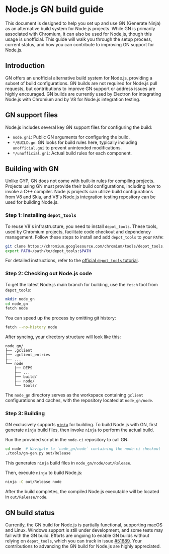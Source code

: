 # Node.js GN build guide

This document is designed to help you set up and use GN (Generate Ninja) as an alternative build system for Node.js
projects. While GN is primarily associated with Chromium, it can also be used for Node.js, though this usage is
unofficial. This guide will walk you through the setup process, current status, and how you can contribute to
improving GN support for Node.js.

## Introduction

GN offers an unofficial alternative build system for Node.js, providing a subset of build configurations. GN builds
are not required for Node.js pull requests, but contributions to improve GN support or address issues are highly
encouraged. GN builds are currently used by Electron for integrating Node.js with Chromium and by V8 for Node.js
integration testing.

## GN support files

Node.js includes several key GN support files for configuring the build:

* `node.gni`: Public GN arguments for configuring the build.
* `*/BUILD.gn`: GN looks for build rules here, typically including `unofficial.gni` to prevent unintended modifications.
* `*/unofficial.gni`: Actual build rules for each component.

## Building with GN

Unlike GYP, GN does not come with built-in rules for compiling projects. Projects using GN must provide their build
configurations, including how to invoke a C++ compiler. Node.js projects can utilize build configurations from V8
and Skia, and V8's Node.js integration testing repository can be used for building Node.js.

### Step 1: Installing `depot_tools`

To reuse V8's infrastructure, you need to install `depot_tools`. These tools, used by Chromium projects, facilitate code
checkout and dependency management. Follow these steps to install and add `depot_tools` to your `PATH`:

```bash
git clone https://chromium.googlesource.com/chromium/tools/depot_tools.git
export PATH=/path/to/depot_tools:$PATH
```

For detailed instructions, refer to the [official `depot_tools` tutorial](https://commondatastorage.googleapis.com/chrome-infra-docs/flat/depot_tools/docs/html/depot_tools_tutorial.html).

### Step 2: Checking out Node.js code

To get the latest Node.js main branch for building, use the `fetch` tool from `depot_tools`:

```bash
mkdir node_gn
cd node_gn
fetch node
```

You can speed up the process by omitting git history:

```bash
fetch --no-history node
```

After syncing, your directory structure will look like this:

```text
node_gn/
├── .gclient
├── .gclient_entries
├── ...
└── node
    ├── DEPS
    ├── ...
    ├── build/
    ├── node/
    └── tools/
```

The `node_gn` directory serves as the workspace containing `gclient` configurations and caches,
with the repository located at `node_gn/node`.

### Step 3: Building

GN exclusively supports [`ninja`](https://ninja-build.org) for building. To build Node.js with GN,
first generate `ninja` build files, then invoke `ninja` to perform the actual build.

Run the provided script in the `node-ci` repository to call GN:

```bash
cd node  # Navigate to `node_gn/node` containing the node-ci checkout
./tools/gn-gen.py out/Release
```

This generates `ninja` build files in `node_gn/node/out/Release`.

Then, execute `ninja` to build Node.js:

```bash
ninja -C out/Release node
```

After the build completes, the compiled Node.js executable will be located in `out/Release/node`.

## GN build status

Currently, the GN build for Node.js is partially functional, supporting macOS and Linux.
Windows support is still under development, and some tests may fail with the GN build.
Efforts are ongoing to enable GN builds without relying on `depot_tools`, which you can track in
issue [#51689](https://github.com/nodejs/node/issues/51689). Your contributions to advancing the
GN build for Node.js are highly appreciated.
